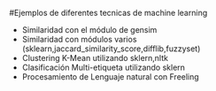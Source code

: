 #Ejemplos de diferentes tecnicas de machine learning
* Similaridad con el módulo de gensim
* Similaridad con módulos varios (sklearn,jaccard_similarity_score,difflib,fuzzyset)
* Clustering K-Mean utilizando sklern,nltk
* Clasificación Multi-etiqueta utilizando sklern
* Procesamiento de Lenguaje natural con Freeling